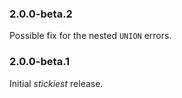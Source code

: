 ### 2.0.0-beta.2

Possible fix for the nested `UNION` errors.

### 2.0.0-beta.1

Initial _stickiest_ release.